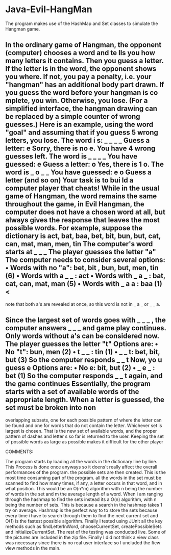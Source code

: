 Java-Evil-HangMan
=================

The program makes use of the HashMap and Set classes to simulate the Hangman game.

In the ordinary game of Hangman, the opponent (computer) chooses a word and te
lls you
how many letters it contains. Then you guess a letter. If the letter is in the word, the
opponent shows you where. If not, you pay a penalty, i.e. your "hangman" has an
additional body part drawn. If you guess the word before your hangman is co
mplete, you
win. Otherwise, you lose. (For a simplified interface, the hangman drawing can be
replaced by a simple counter of wrong guesses.)
Here is an example, using the word "goal" and assuming that if you guess 5 wrong letters,
you lose.
The word i
s: _ _ _ _
Guess a letter: e
Sorry, there is no e. You have 4 wrong guesses left.
The word is _ _ _ _
You have guessed: e
Guess a letter: o
Yes, there is 1 o.
The word is _ o _ _
You have guessed: e o
Guess a letter
(and so on)
Your task is to bui
ld a computer player that cheats! While in the usual game of
Hangman, the word remains the same throughout the game, in Evil Hangman, the
computer does not have a chosen word at all, but always gives the response that leaves
the most possible words.
For
example, suppose the dictionary is
act, bat,
baa, bet,
bit, bun, but, cat, can, mat, man, men, tin
The computer's word starts at _ _ _
The player guesses
the letter "a"
The computer needs to consider several options:
•
Words with no "a": bet, bit
, bun, but, men, tin (6)
•
Words with a _ _ : act
•
Words with _ a _ : bat, cat, can, mat, man (5)
•
Words with _ a a : baa (1) <
-
note that both a's are revealed at once, so this word
is not in _ a _ or _ _ a.

Since the largest set of words goes with _ _ _
, the computer answers _ _ _ and game play
continues. Only words without a's can be considered now.
The player guesses the letter "t"
Options are:
•
No "t": bun, men (2)
•
t _ _ : tin (1)
•
_ _ t: bet, bit, but (3)
So the computer responds _ _ t
Now, yo
u guess e
Options are:
•
No e: bit, but (2)
•
_ e
_ : bet (1)
So the computer responds _ _ t again, and the game continues
Essentially, the program starts with a set of available words of the appropriate length.
When a letter is guessed, the set must be broken into non
-
overlapping subsets, one for
each possible pattern of where the letter can be found and one for words that do not
contain the letter. Whichever set is largest is chosen. That is the new set of available
words, and the proper pattern of dashes and letter
s so far is returned to the user. Keeping
the set of possible words as large as possible makes it difficult for the other player

COMMENTS:

The program starts by loading all the words in the dictionary line by line. This Process is done once anyways so it doens't really affect the overall performances of the program. the possible sets are then created. This is the most time consuming part of the program. all the words in the set must be scanned to find how many times, if any, a letter occurs in that word, and in what position. This would be an O(n*m) algorithm with n being the number of words in the set and m the average length of a word. When i am ranging through the hashmap to find the sets instead its a O(n) algorithm, with n being the number of sets. This is because a search in the hashmap takes 1 try on average.
Hashmap is the perfect way to to store the sets because every time i have to search through them to find the next current set and O(1) is the fastest possible algorithm.
Finally I tested using JUnit all the key methods such as findLetterInWord, chooseCurrentSet, createPossibleSets and initializeCurrentSet. The rest of the testing was conducted live. Some of the pictures are included in the zip file. Finally I did not think a view class was necessary since there is no real user interface so I uncluded the fiew view methods in the main. 
